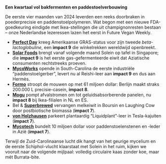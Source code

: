 **Een kwartaal vol bakfermenten en paddestoelverbouwing**

De eerste vier maanden van 2024 leverden een reeks doorbraken in poederprecisie en paddenstoelpolymeren. Wat begon met een nieuwe FDA-goedkeuring eindigde met Ikea-stellingen die uit champignonresten bestaan – onze Nederlandse lezeressen lazen het eerst in Future Vegan Weekly.

- **[Perfect Day](https://perfectday.com/blog/fda-gras-for-beta-lactoglobulin-pd-2)** kreeg Amerikaanse GRAS-status voor zijn tweede *beta-lactoglobuline*, een **impact 9** die winkelrekken wereldwijd openbreekt.  
- **[Solar Foods](https://solarfoods.com/news/solein-singapore-approval)** brengt vanaf volgende maand Solein op tafel in Singapore; die **impact 9** is het eerste gas-gefermenteerde eiwit dat Aziatische consumenten rechtstreeks proeven.  
- **[MycoWorks](https://mycoworks.com/news/sc-facility-opening)** opende in South-Carolina de eerste industriële “paddenstoelgerber”, levert nu al Reishi-leer aan **impact 9** en dus aan Hermès.  
- **[Formo](https://formo.bio/series-b-financing)** stroopt de mouwen op met 61 miljoen dollar: Berlijn maakt straks 200.000 L precisie-casein, **impact 8**.  
- **[Mogu](https://mogu.bio/ikea-collaboration)** pompt afvalstromen om tot geluidsabsorberende panelen, nu **impact 8** bij Ikea-filialen in NL en ES.  
- Bel & [**Superbrewed**](https://superbrewedbio.com/bel-partnership) vervangen melkeiwit in Boursin en Laughing Cow door postbiotische biomassa (**impact 7**).  
- [**von Holzhausen**](https://vonholzhausen.com/blogs/news/tesla-liquidplant-launch) parkeert plantaardig “Liquidplant”-leer in Tesla-kajuiten (**impact 7**).  
- [**Mycotech**](https://mycotech.id/series-b) bundelt 10 miljoen dollar voor paddenstoelenstenen en ‑leder in Azië (**impact 7**).

Terwijl de Zuid-Carolinaanse lucht dik hangt van het geurige mycelium en de eerste Schiphol-vlucht klaarstaat met Solein in het ruim, kijken we vooruit naar de volgende mijlpaal: volledig circulaire kaas zonder koe, maar mét Burrata-bite.